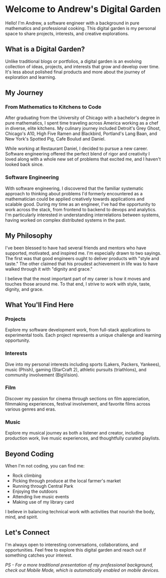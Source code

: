 # Welcome to Andrew's Digital Garden

Hello! I'm Andrew, a software engineer with a background in pure mathematics and professional cooking. This digital garden is my personal space to share projects, interests, and creative explorations.

## What is a Digital Garden?

Unlike traditional blogs or portfolios, a digital garden is an evolving collection of ideas, projects, and interests that grow and develop over time. It's less about polished final products and more about the journey of exploration and learning.

## My Journey

### From Mathematics to Kitchens to Code

After graduating from the University of Chicago with a bachelor's degree in pure mathematics, I spent time traveling across America working as a chef in diverse, elite kitchens. My culinary journey included Detroit's Grey Ghost, Chicago's A10, High Five Ramen and Blackbird, Portland's Lang Baan, and New York's Spotted Pig, Cafe Boulud and Daniel.

While working at Restaurant Daniel, I decided to pursue a new career. Software engineering offered the perfect blend of rigor and creativity I loved along with a whole new set of problems that excited me, and I haven't looked back since.

### Software Engineering

With software engineering, I discovered that the familiar systematic approach to thinking about problems I'd formerly encountered as a mathematician could be applied creatively towards applications and scalable good. During my time as an engineer, I've had the opportunity to work across the stack, from frontend to backend to devops and analytics. I'm particularly interested in understanding interrelations between systems, having worked on complex distributed systems in the past.

## My Philosophy

I've been blessed to have had several friends and mentors who have supported, motivated, and inspired me. I'm especially drawn to two sayings. The first was that good engineers ought to deliver products with "style and taste." The other claimed that his proudest achievement in life was to have walked through it with "dignity and grace." 

I believe that the most important part of my career is how it moves and touches those around me. To that end, I strive to work with style, taste, dignity, and grace.

## What You'll Find Here

### Projects
Explore my software development work, from full-stack applications to experimental tools. Each project represents a unique challenge and learning opportunity.

### Interests
Dive into my personal interests including sports (Lakers, Packers, Yankees), music (Phish), gaming (StarCraft 2), athletic pursuits (triathlons), and community involvement (BigVision).

### Film
Discover my passion for cinema through sections on film appreciation, filmmaking experiences, festival involvement, and favorite films across various genres and eras.

### Music
Explore my musical journey as both a listener and creator, including production work, live music experiences, and thoughtfully curated playlists.

## Beyond Coding

When I'm not coding, you can find me:
- Rock climbing
- Picking through produce at the local farmer's market
- Running through Central Park
- Enjoying the outdoors
- Attending live music events
- Making use of my library card

I believe in balancing technical work with activities that nourish the body, mind, and spirit.

## Let's Connect

I'm always open to interesting conversations, collaborations, and opportunities. Feel free to explore this digital garden and reach out if something catches your interest.

*PS - For a more traditional presentation of my professional background, check out Mobile Mode, which is automatically enabled on mobile devices.*

